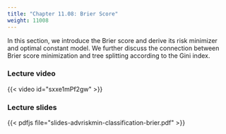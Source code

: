 ```yaml
---
title: "Chapter 11.08: Brier Score"
weight: 11008
---
```

In this section, we introduce the Brier score and derive its risk minimizer and optimal constant model. We further discuss the connection between Brier score minimization and tree splitting according to the Gini index. 

<!--more-->

### Lecture video

{{< video id="sxxe1mPf2gw" >}}

### Lecture slides

{{< pdfjs file="slides-advriskmin-classification-brier.pdf" >}}
